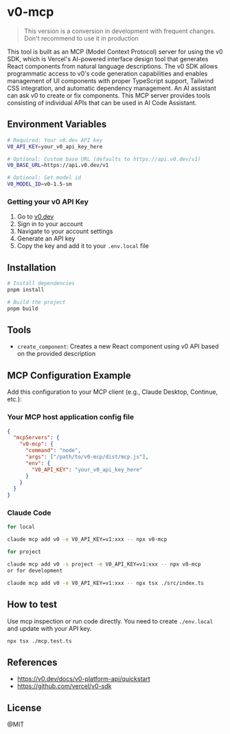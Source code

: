 # v0-mcp

> This version is a conversion in development with frequent changes. Don't recommend to use it in production

This tool is built as an MCP (Model Context Protocol) server for using the v0 SDK, which is Vercel's AI-powered interface design tool that generates React components from natural language descriptions. The v0 SDK allows programmatic access to v0's code generation capabilities and enables management of UI components with proper TypeScript support, Tailwind CSS integration, and automatic dependency management. An AI assistant can ask v0 to create or fix components. This MCP server provides tools consisting of individual APIs that can be used in AI Code Assistant.

## Environment Variables

```bash
# Required: Your v0.dev API key
V0_API_KEY=your_v0_api_key_here

# Optional: Custom base URL (defaults to https://api.v0.dev/v1)
V0_BASE_URL=https://api.v0.dev/v1

# Optional: Set model id
V0_MODEL_ID=v0-1.5-sm
```

### Getting your v0 API Key

1. Go to [v0.dev](https://v0.dev)
2. Sign in to your account
3. Navigate to your account settings
4. Generate an API key
5. Copy the key and add it to your `.env.local` file

## Installation

```bash
# Install dependencies
pnpm install

# Build the project
pnpm build
```

## Tools

- `create_component`: Creates a new React component using v0 API based on the provided description

## MCP Configuration Example

Add this configuration to your MCP client (e.g., Claude Desktop, Continue, etc.):

### Your MCP host application config file

```json
{
  "mcpServers": {
    "v0-mcp": {
      "command": "node",
      "args": ["/path/to/v0-mcp/dist/mcp.js"],
      "env": {
        "V0_API_KEY": "your_v0_api_key_here"
      }
    }
  }
}
```

### Claude Code

```sh
for local

claude mcp add v0 -e V0_API_KEY=v1:xxx -- npx v0-mcp

for project

claude mcp add v0 -s project -e V0_API_KEY=v1:xxx -- npx v0-mcp
or for development

claude mcp add v0 -e V0_API_KEY=v1:xxx -- npx tsx ./src/index.ts
```

## How to test

Use mcp inspection or run code directly. You need to create `./env.local` and update with your API key.

```sh
npx tsx ./mcp.test.ts
```

## References

- https://v0.dev/docs/v0-platform-api/quickstart
- https://github.com/vercel/v0-sdk

## License

@MIT
